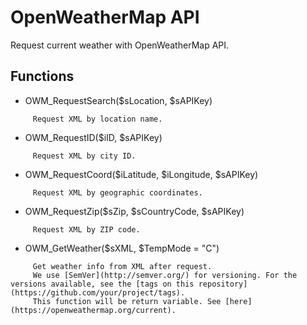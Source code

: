 # OpenWeatherMap API

Request current weather with OpenWeatherMap API.

## Functions

* OWM_RequestSearch($sLocation, $sAPIKey)
````
     Request XML by location name.
````

* OWM_RequestID($iID, $sAPIKey)
````
     Request XML by city ID.
````

* OWM_RequestCoord($iLatitude, $iLongitude, $sAPIKey)
````
     Request XML by geographic coordinates.
````

* OWM_RequestZip($sZip, $sCountryCode, $sAPIKey)
````
     Request XML by ZIP code.
````

* OWM_GetWeather($sXML, $TempMode = "C")
````
     Get weather info from XML after request.
     We use [SemVer](http://semver.org/) for versioning. For the versions available, see the [tags on this repository](https://github.com/your/project/tags).
     This function will be return variable. See [here](https://openweathermap.org/current).
````
